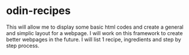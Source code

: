 # odin-recipes
This will allow me to display some basic html codes and create a general and simplic layout for a webpage. I will work on this framework to create better webpages in the future. 
I will list 1 recipe, ingredients and step by step process.